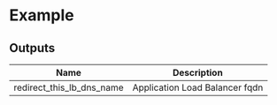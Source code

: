 # Example

<!-- BEGINNING OF PRE-COMMIT-TERRAFORM DOCS HOOK -->
## Outputs

| Name | Description |
|------|-------------|
| redirect\_this\_lb\_dns\_name | Application Load Balancer fqdn |

<!-- END OF PRE-COMMIT-TERRAFORM DOCS HOOK -->
